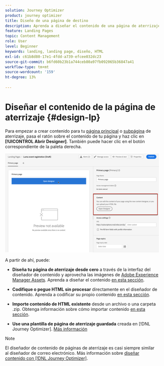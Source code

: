 ```yaml
---
solution: Journey Optimizer
product: journey optimizer
title: Diseño de una página de destino
description: Aprenda a diseñar el contenido de una página de aterrizaje en Journey Optimizer
feature: Landing Pages
topic: Content Management
role: User
level: Beginner
keywords: landing, landing page, diseño, HTML
exl-id: c61b8d80-17e1-4fdd-a739-efcee032dc23
source-git-commit: b6fd60b23b1a744ceb80a97fb092065b36847a41
workflow-type: tm+mt
source-wordcount: '159'
ht-degree: 13%

---
```


# Diseñar el contenido de la página de aterrizaje {#design-lp}

Para empezar a crear contenido para tu [página principal](create-lp.md#configure-primary-page) o [subpágina](create-lp.md#configure-subpages) de aterrizaje, pasa el ratón sobre el contenido de tu página y haz clic en **[!UICONTROL Abrir Designer]**. También puede hacer clic en el botón correspondiente de la paleta derecha.

![](assets/lp_open-designer.png)

A partir de ahí, puede:

* **Diseña tu página de aterrizaje desde cero** a través de la interfaz del diseñador de contenido y aprovecha las imágenes de [Adobe Experience Manager Assets](../integrations/assets.md). Aprenda a diseñar el contenido <!--or use built-in templates--> [en esta sección](../email/content-from-scratch.md).

* **Codifique o pegue HTML sin procesar** directamente en el diseñador de contenido. Aprenda a codificar su propio contenido [en esta sección](../email/code-content.md).

* **Importe contenido de HTML existente** desde un archivo o una carpeta .zip. Obtenga información sobre cómo importar contenido [en esta sección](../email/existing-content.md).

* **Use una plantilla de página de aterrizaje guardada** creada en [!DNL Journey Optimizer]. [Más información](lp-templates.md)

>[!NOTE]
>
>El diseñador de contenido de páginas de aterrizaje es casi siempre similar al diseñador de correo electrónico. Más información sobre [diseñar contenido con [!DNL Journey Optimizer]](../email/get-started-email-design.md).

